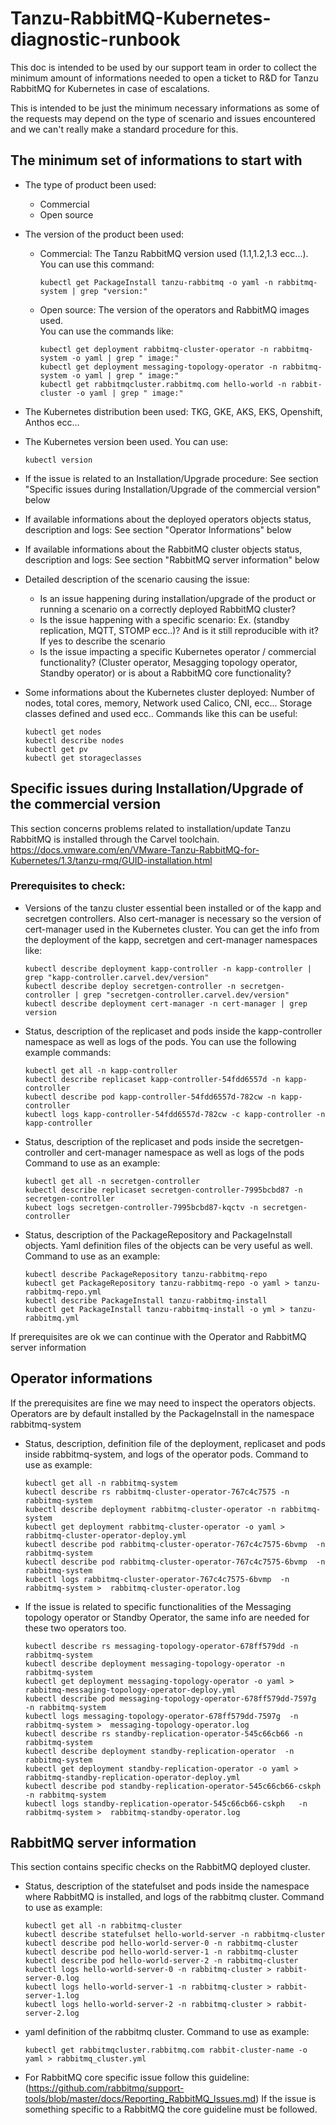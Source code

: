 # Tanzu-RabbitMQ-Kubernetes-diagnostic-runbook

This doc is intended to be used by our support team in order to collect the minimum amount of informations needed to open a ticket to R&D for Tanzu RabbitMQ for Kubernetes in case of escalations.

This is intended to be just the minimum necessary informations as some of the requests may depend on the type of scenario and issues encountered and we can't really make a standard procedure for this.

## The minimum set of informations to start with

* The type of product been used:
  * Commercial
  * Open source  
* The version of the product been used: 
  * Commercial: The Tanzu RabbitMQ version used (1.1,1.2,1.3 ecc...). </br>
    You can use this command: 
    ```  
    kubectl get PackageInstall tanzu-rabbitmq -o yaml -n rabbitmq-system | grep "version:" 
    ```
  * Open source: The version of the operators and RabbitMQ images used. </br>
    You can use the commands like: 
    ```
    kubectl get deployment rabbitmq-cluster-operator -n rabbitmq-system -o yaml | grep " image:" 
    kubectl get deployment messaging-topology-operator -n rabbitmq-system -o yaml | grep " image:" 
    kubectl get rabbitmqcluster.rabbitmq.com hello-world -n rabbit-cluster -o yaml | grep " image:"  
    ```
* The Kubernetes distribution been used: TKG, GKE, AKS, EKS, Openshift, Anthos ecc...
* The Kubernetes version been used. You can use:
  ```
  kubectl version
  ``` 
*  If the issue is related to an Installation/Upgrade procedure: See section "Specific issues during Installation/Upgrade of the commercial version" below
*  If available informations about the deployed operators objects status, description and logs: See section "Operator Informations" below
*  If available informations about the RabbitMQ cluster objects status, description and logs: See section "RabbitMQ server information" below

* Detailed description of the scenario causing the issue:
  *  Is an issue happening during installation/upgrade of the product or running a scenario on a correctly deployed RabbitMQ cluster?
  *  Is the issue happening with a specific scenario: Ex. (standby replication, MQTT, STOMP ecc..)? And is it still reproducible with it? If yes to describe the scenario
  *  Is the issue impacting a specific Kubernetes operator / commercial functionality? (Cluster operator, Mesagging topology operator, Standby operator) or is about a RabbitMQ core functionality?
     
* Some informations about the Kubernetes cluster deployed: Number of nodes, total cores, memory, Network used Calico, CNI, ecc... Storage classes defined and used ecc..
  Commands like this can be useful:
  ```
  kubectl get nodes 
  kubectl describe nodes 
  kubectl get pv
  kubectl get storageclasses 
  ```
## Specific issues during Installation/Upgrade of the commercial version

This section concerns problems related to installation/update
Tanzu RabbitMQ is installed through the Carvel toolchain.</br>
https://docs.vmware.com/en/VMware-Tanzu-RabbitMQ-for-Kubernetes/1.3/tanzu-rmq/GUID-installation.html

### Prerequisites to check:

* Versions of the tanzu cluster essential been installed or of the kapp and secretgen controllers. Also cert-manager is necessary so the version of cert-manager used in the Kubernetes cluster.
  You can get the info from the deployment of the kapp, secretgen and cert-manager namespaces like:
  ```
  kubectl describe deployment kapp-controller -n kapp-controller | grep "kapp-controller.carvel.dev/version"
  kubectl describe deploy secretgen-controller -n secretgen-controller | grep "secretgen-controller.carvel.dev/version"
  kubectl describe deployment cert-manager -n cert-manager | grep version
  ```
* Status, description of the replicaset and pods inside the kapp-controller namespace as well as logs of the pods. You can use the following example commands:
  ```
  kubectl get all -n kapp-controller
  kubectl describe replicaset kapp-controller-54fdd6557d -n kapp-controller
  kubectl describe pod kapp-controller-54fdd6557d-782cw -n kapp-controller
  kubectl logs kapp-controller-54fdd6557d-782cw -c kapp-controller -n kapp-controller
  ```
* Status, description of the replicaset and pods inside the secretgen-controller and cert-manager namespace as well as logs of the pods 
  Command to use as an example:
  ```
  kubectl get all -n secretgen-controller
  kubectl describe replicaset secretgen-controller-7995bcbd87 -n secretgen-controller
  kubect logs secretgen-controller-7995bcbd87-kqctv -n secretgen-controller
  ```
* Status, description of the PackageRepository and PackageInstall objects. Yaml definition files of the objects can be very useful as well.
  Command to use as an example:
  ```
  kubectl describe PackageRepository tanzu-rabbitmq-repo
  kubectl get PackageRepository tanzu-rabbitmq-repo -o yaml > tanzu-rabbitmq-repo.yml
  kubectl describe PackageInstall tanzu-rabbitmq-install
  kubectl get PackageInstall tanzu-rabbitmq-install -o yml > tanzu-rabbitmq.yml
  ```

If prerequisites are ok we can continue with the Operator and RabbitMQ server information

## Operator informations

If the prerequisites are fine we may need to inspect the operators objects. Operators are by default installed by the PackageInstall in the namespace rabbitmq-system

* Status, description, definition file of the deployment, replicaset and pods inside rabbitmq-system, and logs of the operator pods.
  Command to use as example:
  ```
  kubectl get all -n rabbitmq-system
  kubectl describe rs rabbitmq-cluster-operator-767c4c7575 -n rabbitmq-system
  kubectl describe deployment rabbitmq-cluster-operator -n rabbitmq-system
  kubectl get deployment rabbitmq-cluster-operator -o yaml >  rabbitmq-cluster-operator-deploy.yml
  kubectl describe pod rabbitmq-cluster-operator-767c4c7575-6bvmp  -n rabbitmq-system
  kubectl describe pod rabbitmq-cluster-operator-767c4c7575-6bvmp  -n rabbitmq-system 
  kubectl logs rabbitmq-cluster-operator-767c4c7575-6bvmp  -n rabbitmq-system >  rabbitmq-cluster-operator.log
  ```

* If the issue is related to specific functionalities of the Messaging topology operator or Standby Operator, the same info are needed for these two operators too.
  ```
  kubectl describe rs messaging-topology-operator-678ff579dd -n rabbitmq-system
  kubectl describe deployment messaging-topology-operator -n rabbitmq-system 
  kubectl get deployment messaging-topology-operator -o yaml >  rabbitmq-messaging-topology-operator-deploy.yml
  kubectl describe pod messaging-topology-operator-678ff579dd-7597g  -n rabbitmq-system
  kubectl logs messaging-topology-operator-678ff579dd-7597g  -n rabbitmq-system >  messaging-topology-operator.log
  kubectl describe rs standby-replication-operator-545c66cb66 -n rabbitmq-system
  kubectl describe deployment standby-replication-operator  -n rabbitmq-system 
  kubectl get deployment standby-replication-operator -o yaml >  rabbitmq-standby-replication-operator-deploy.yml
  kubectl describe pod standby-replication-operator-545c66cb66-cskph   -n rabbitmq-system
  kubectl logs standby-replication-operator-545c66cb66-cskph   -n rabbitmq-system >  rabbitmq-standby-operator.log
  ```
    
## RabbitMQ server information

This section contains specific checks on the RabbitMQ deployed cluster.

*  Status, description of the statefulset and pods inside the namespace where RabbitMQ is installed, and logs of the rabbitmq cluster.
   Command to use as example:
   ```
   kubectl get all -n rabbitmq-cluster
   kubectl describe statefulset hello-world-server -n rabbitmq-cluster
   kubectl describe pod hello-world-server-0 -n rabbitmq-cluster
   kubectl describe pod hello-world-server-1 -n rabbitmq-cluster
   kubectl describe pod hello-world-server-2 -n rabbitmq-cluster
   kubectl logs hello-world-server-0 -n rabbitmq-cluster > rabbit-server-0.log
   kubectl logs hello-world-server-1 -n rabbitmq-cluster > rabbit-server-1.log
   kubectl logs hello-world-server-2 -n rabbitmq-cluster > rabbit-server-2.log
   ```
*  yaml definition of the rabbitmq cluster.
   Command to use as example:
   ```
   kubectl get rabbitmqcluster.rabbitmq.com rabbit-cluster-name -o yaml > rabbitmq_cluster.yml
   ```
*  For RabbitMQ core specific issue follow this guideline: (https://github.com/rabbitmq/support-tools/blob/master/docs/Reporting_RabbitMQ_Issues.md)
   If the issue is something specific to a RabbitMQ the core guideline must be followed.


